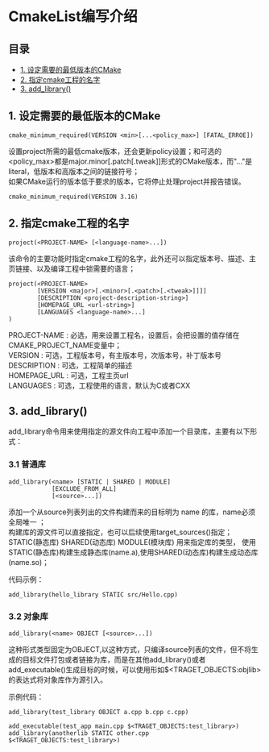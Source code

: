 # CmakeList编写介绍  
## 目录

- [1. 设定需要的最低版本的CMake](#1-设定需要的最低版本的cmake)
- [2. 指定cmake工程的名字](#2-指定cmake工程的名字)
- [3. add_library()](#3-add_library)

## 1. 设定需要的最低版本的CMake
```
cmake_minimum_required(VERSION <min>[...<policy_max>] [FATAL_ERROE])
```
设置project所需的最低cmake版本，还会更新policy设置；<min>和可选的<policy_max>都是major.minor[.patch[.tweak]]形式的CMake版本，而"..."是literal，低版本和高版本之间的链接符号；  
如果CMake运行的版本低于<min>要求的版本，它将停止处理project并报告错误。  

```
cmake_minimum_required(VERSION 3.16)
```

## 2. 指定cmake工程的名字
```
project(<PROJECT-NAME> [<language-name>...])
```
该命令的主要功能时指定cmake工程的名字，此外还可以指定版本号、描述、主页链接、以及编译工程中锁需要的语言；  
```
project(<PROJECT-NAME>
        [VERSION <major>[.<minor>[.<patch>[.<tweak>]]]]
        [DESCRIPTION <project-description-string>]
        [HOMEPAGE_URL <url-string>]
        [LANGUAGES <language-name>...]
)
```
PROJECT-NAME : 必选，用来设置工程名，设置后，会把设置的值存储在CMAKE_PROJECT_NAME变量中；  
VERSION      : 可选，工程版本号，有主版本号，次版本号，补丁版本号  
DESCRIPTION  : 可选，工程简单的描述  
HOMEPAGE_URL : 可选，工程主页url  
LANGUAGES    : 可选，工程使用的语言，默认为C或者CXX


## 3. add_library()
add_library命令用来使用指定的源文件向工程中添加一个目录库，主要有以下形式：  

### 3.1 普通库
```
add_library(<name> [STATIC | SHARED | MODULE]
            [EXCLUDE_FROM_ALL]
            [<source>...])
```
添加一个从source列表列出的文件构建而来的目标明为 name 的库，name必须全局唯一 ；  
构建库的源文件可以直接指定，也可以后续使用target_sources()指定；  
STATIC(静态库) SHARED(动态库) MODULE(模块库) 用来指定库的类型， 使用STATIC(静态库)构建生成静态库(name.a),使用SHARED(动态库)构建生成动态库(name.so)；  

代码示例：
```
add_library(hello_library STATIC src/Hello.cpp)
```

### 3.2 对象库
```
add_library(<name> OBJECT [<source>...])
```
这种形式类型固定为OBJECT,以这种方式，只编译source列表的文件，但不将生成的目标文件打包或者链接为库，而是在其他add_library()或者add_executable()生成目标的时候，可以使用形如$<TRAGET_OBJECTS:objlib>的表达式将对象库作为源引入。  

示例代码：
```
add_library(test_library OBJECT a.cpp b.cpp c.cpp)

add_executable(test_app main.cpp $<TRAGET_OBJECTS:test_library>)
add_library(anotherlib STATIC other.cpp $<TRAGET_OBJECTS:test_library>)
```

